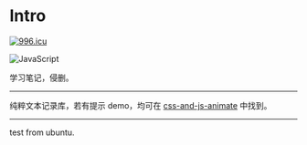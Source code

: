 # Intro

<a href="https://996.icu"><img src="https://img.shields.io/badge/link-996.icu-red.svg" alt="996.icu" /></a>

![JavaScript](https://img.shields.io/badge/JavaScript-support-brightgreen.svg)

学习笔记，侵删。

---

纯粹文本记录库，若有提示 demo，均可在 [
css-and-js-animate](https://github.com/richardmyu/css-and-js-animate) 中找到。

---

test from ubuntu.
